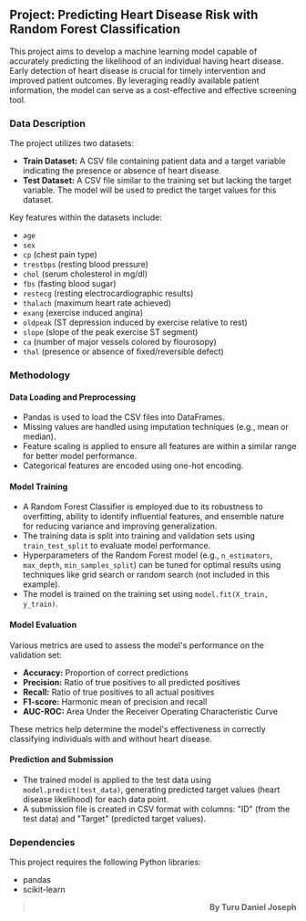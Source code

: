 ## Project: Predicting Heart Disease Risk with Random Forest Classification

This project aims to develop a machine learning model capable of accurately predicting the likelihood of an individual having heart disease. Early detection of heart disease is crucial for timely intervention and improved patient outcomes. By leveraging readily available patient information, the model can serve as a cost-effective and effective screening tool.

### Data Description

The project utilizes two datasets:

* **Train Dataset:** A CSV file containing patient data and a target variable indicating the presence or absence of heart disease.
* **Test Dataset:** A CSV file similar to the training set but lacking the target variable. The model will be used to predict the target values for this dataset.

Key features within the datasets include:

* `age`
* `sex`
* `cp` (chest pain type)
* `trestbps` (resting blood pressure)
* `chol` (serum cholesterol in mg/dl)
* `fbs` (fasting blood sugar)
* `restecg` (resting electrocardiographic results)
* `thalach` (maximum heart rate achieved)
* `exang` (exercise induced angina)
* `oldpeak` (ST depression induced by exercise relative to rest)
* `slope` (slope of the peak exercise ST segment)
* `ca` (number of major vessels colored by flourosopy)
* `thal` (presence or absence of fixed/reversible defect)

### Methodology

#### Data Loading and Preprocessing

* Pandas is used to load the CSV files into DataFrames.
* Missing values are handled using imputation techniques (e.g., mean or median).
* Feature scaling is applied to ensure all features are within a similar range for better model performance.
* Categorical features are encoded using one-hot encoding.

#### Model Training

* A Random Forest Classifier is employed due to its robustness to overfitting, ability to identify influential features, and ensemble nature for reducing variance and improving generalization.
* The training data is split into training and validation sets using `train_test_split` to evaluate model performance.
* Hyperparameters of the Random Forest model (e.g., `n_estimators`, `max_depth`, `min_samples_split`) can be tuned for optimal results using techniques like grid search or random search (not included in this example).
* The model is trained on the training set using `model.fit(X_train, y_train)`.

#### Model Evaluation

Various metrics are used to assess the model's performance on the validation set:

* **Accuracy:** Proportion of correct predictions
* **Precision:** Ratio of true positives to all predicted positives
* **Recall:** Ratio of true positives to all actual positives
* **F1-score:** Harmonic mean of precision and recall
* **AUC-ROC:** Area Under the Receiver Operating Characteristic Curve

These metrics help determine the model's effectiveness in correctly classifying individuals with and without heart disease.

#### Prediction and Submission

* The trained model is applied to the test data using `model.predict(test_data)`, generating predicted target values (heart disease likelihood) for each data point.
* A submission file is created in CSV format with columns: "ID" (from the test data) and "Target" (predicted target values).


### Dependencies

This project requires the following Python libraries:

* pandas
* scikit-learn




> **<div style="text-align: right"> By Turu Daniel Joseph </div>**
